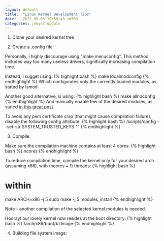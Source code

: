 ```yaml
---
layout: default
title:  "Linux Kernel Development Tips"
date:   2022-09-06 19:59:43 +0300
categories: jekyll update
---
```


1. Clone your desired kernel tree


2. Create a .config file:

Personally, i highly discourage using "make menuconfig". This method includes way too many useless drivers, significally increasing compilation time. 

Instead, i sugget using:
{% highlight bash %}
make localmodconfig
{% endhighlight %}
Which configurates only the currently loaded modules, as stated by lsmod. 

Another good alternative, is using:
{% highlight bash %}
make allnoconfig
{% endhighlight %}
And manually enable few of the desired modules, as stated [in this great post][great-post].

To avoid any pem certificate crap (that might cause compilation failure), disable the following config attribute:
{% highlight bash %}
<KDIR>/scripts/config --set-str SYSTEM_TRUSTED_KEYS ""
{% endhighlight %}


3. Compile:

Make sure the compilation machine contains at least 4 cores:
{% highlight bash %}
ncores
{% endhighlight %}

To reduce compilation time, compile the kernel only for your desired arch (assuming x86), with (ncores + 1) threads:
{% highlight bash %}
# within <KDIR>
make ARCH=x86 -j 5
sudo make -j 5 modules_install
{% endhighlight %}

Note - another compilation of the selected kernel modules is needed. 

Hooray! our lovely kernel now resides at the boot directory: 
{% highlight bash %}
<KDIR>/arch/x86/boot/bzImage
{% endhighlight %}


4. Building file system image:

[great-post]: https://blog.nelhage.com/2013/12/lightweight-linux-kernel-development-with-kvm/
